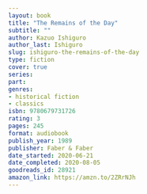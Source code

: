```yaml
---
layout: book
title: "The Remains of the Day"
subtitle: ""
author: Kazuo Ishiguro
author_last: Ishiguro
slug: ishiguro-the-remains-of-the-day
type: fiction
cover: true
series: 
part: 
genres:
- historical fiction
- classics
isbn: 9780679731726
rating: 3
pages: 245
format: audiobook
publish_year: 1989
publisher: Faber & Faber
date_started: 2020-06-21
date_completed: 2020-08-05
goodreads_id: 28921
amazon_link: https://amzn.to/2ZRrNJh
---
```

